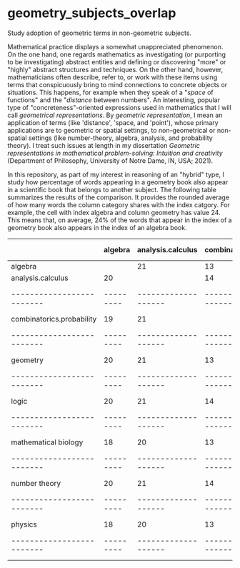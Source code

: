 # geometry_subjects_overlap
Study adoption of geometric terms in non-geometric subjects.


Mathematical practice displays a somewhat unappreciated phenomenon. On the one hand, one regards mathematics as investigating (or purporting to be investigating) abstract entities and defining or discovering "more" or "highly" abstract structures and techniques. On the other hand, however, mathematicians often describe, refer to, or work with these items using terms that conspicuously bring to mind connections to concrete objects or situations. This happens, for example when they speak of a "_space_ of functions" and the "_distance_ between numbers". An interesting, popular type of "concreteness"-oriented expressions used in mathematics that I will call _geometrical representations_. By _geometric representation_, I mean an application of terms (like 'distance', 'space, and 'point'), whose primary applications are to geometric or spatial settings, to non-geometrical or non-spatial settings (like number-theory, algebra, analysis, and probability theory). I treat such issues at length in my dissertation _Geometric representations in mathematical problem-solving: Intuition and creativity_ (Department of Philosophy, University of Notre Dame, IN, USA; 2021). 

In this repository, as part of my interest in reasoning of an "hybrid" type, I study how percentage of words appearing in a geometry book also appear in a scientific book that belongs to another subject. The following table summarizes the results of the comparison. It provides the rounded average of how many words the column category shares with the index catgory. For example, the cell with index algebra and column geometry has value 24. This means that, on average, 24% of the words that appear in the index of a geometry book also appears in the index of an algebra book.
 
|                         | algebra | analysis.calculus | combinatorics.probability | geometry | logic | mathematical biology | number theory | physics |
|-------------------------|---------|-------------------|---------------------------|----------|-------|----------------------|---------------|---------|
|algebra                  |         |     21            |    13                     |    24    |  17   |    10                |    29         |  16     |
|analysis.calculus        |  20     |                   |    14                     |    24    |  17   |    11                |    29         |  16     |
|-------------------------|---------|-------------------|---------------------------|----------|-------|----------------------|---------------|---------|
|combinatorics.probability|  19     |    21             |                           |    20    |  17   |    11                |    27         |  15     |
|-------------------------|---------|-------------------|---------------------------|----------|-------|----------------------|---------------|---------|
|geometry                 |  20     |    21             |    13                     |          |  18   |    10                |    27         |  16     |
|-------------------------|---------|-------------------|---------------------------|----------|-------|----------------------|---------------|---------|
|logic                    |  20     |    21             |    14                     |    21    |       |    11                |    28         |  16     |
|-------------------------|---------|-------------------|---------------------------|----------|-------|----------------------|---------------|---------|
|mathematical biology     |  18     |    20             |    13                     |    18    |  16   |                      |    26         |  15     |
|-------------------------|---------|-------------------|---------------------------|----------|-------|----------------------|---------------|---------|
|number theory            |  20     |    21             |    14                     |    20    |  17   |    11                |               |  16     |
|-------------------------|---------|-------------------|---------------------------|----------|-------|----------------------|---------------|---------|
|physics                  |  18     |    20             |    13                     |    19    |  16   |    11                |    26         |         |
|-------------------------|---------|-------------------|---------------------------|----------|-------|----------------------|---------------|---------|
